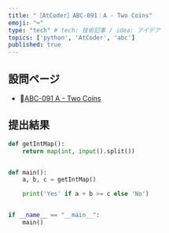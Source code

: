 ```yaml
---
title: "［AtCoder］ABC-091｜A - Two Coins"
emoji: "⌨️"
type: "tech" # tech: 技術記事 / idea: アイデア
topics: ['python', 'AtCoder', 'abc']
published: true
---
```


## 設問ページ

- 🔗[ABC-091 A - Two Coins](https://atcoder.jp/contests/abc091/tasks/abc091_a)

## 提出結果

```python
def getIntMap():
    return map(int, input().split())


def main():
    a, b, c = getIntMap()

    print('Yes' if a + b >= c else 'No')


if __name__ == "__main__":
    main()
```
